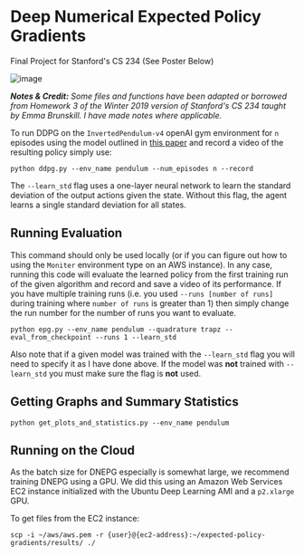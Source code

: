 # Deep Numerical Expected Policy Gradients

Final Project for Stanford's CS 234 (See Poster Below)

![image](./cs234_poster.jpg)

***Notes & Credit:*** *Some files and functions have been adapted or borrowed from Homework 3 of the Winter 2019 version of Stanford's CS 234 taught by Emma Brunskill. I have made notes where applicable.*

To run DDPG on the `InvertedPendulum-v4` openAI gym environment for `n` episodes using the model outlined in [this paper](https://arxiv.org/pdf/1802.09477.pdf) and record a video of the resulting policy simply use:

```
python ddpg.py --env_name pendulum --num_episodes n --record
```

The `--learn_std` flag uses a one-layer neural network to learn the standard deviation of the output actions given the state. Without this flag, the agent learns a single standard deviation for all states.


## Running Evaluation

This command should only be used locally (or if you can figure out how to using the `Moniter` environment type on an AWS instance). In any case, running this code will evaluate the learned policy from the first training run of the given algorithm and record and save a video of its performance. If you have multiple training runs (i.e. you used `--runs [number of runs]` during training where `number of runs` is greater than 1) then simply change the run number for the number of runs you want to evaluate.

```
python epg.py --env_name pendulum --quadrature trapz --eval_from_checkpoint --runs 1 --learn_std
```

Also note that if a given model was trained with the `--learn_std` flag you will need to specify it as I have done above. If the model was **not** trained with `--learn_std` you must make sure the flag is **not** used.

## Getting Graphs and Summary Statistics


```
python get_plots_and_statistics.py --env_name pendulum
```

## Running on the Cloud

As the batch size for DNEPG especially is somewhat large, we recommend training DNEPG using a GPU. We did this using an Amazon Web Services EC2 instance initialized with the Ubuntu Deep Learning AMI and a `p2.xlarge` GPU.


To get files from the EC2 instance:
```
scp -i ~/aws/aws.pem -r {user}@{ec2-address}:~/expected-policy-gradients/results/ ./
```
